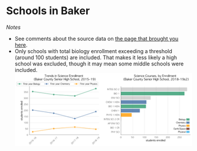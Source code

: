 # Schools in Baker  
*Notes*
- See comments about the source data on [the page that brought you here](https://adamlamee.github.io/FL-K12-analyses/plots/District_pages/Baker.html).  
- Only schools with total biology enrollment exceeding a threshold (around 100 students) are included. That makes it less likely a high school was excluded, though it may mean some middle schools were included.  
![](../School_plots/BAKER/BAKER_COUN.png)

